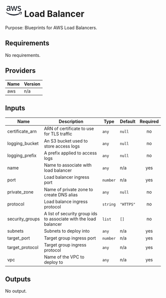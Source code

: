 # ![AWS](aws-logo.png) Load Balancer

Purpose: Blueprints for AWS Load Balancers.

## Requirements

No requirements.

## Providers

| Name | Version |
|------|---------|
| aws | n/a |

## Inputs

| Name | Description | Type | Default | Required |
|------|-------------|------|---------|:--------:|
| certificate\_arn | ARN of certificate to use for TLS traffic | `any` | `null` | no |
| logging\_bucket | An S3 bucket used to store access logs | `any` | `null` | no |
| logging\_prefix | A prefix applied to access logs | `any` | `null` | no |
| name | Name to associate with load balancer | `any` | n/a | yes |
| port | Load balancer ingress port | `number` | n/a | yes |
| private\_zone | Name of private zone to create DNS alias | `any` | `null` | no |
| protocol | Load balance ingress protocol | `string` | `"HTTPS"` | no |
| security\_groups | A list of security group ids to associate with the load balancer | `list` | `[]` | no |
| subnets | Subnets to deploy into | `any` | n/a | yes |
| target\_port | Target group ingress port | `number` | n/a | yes |
| target\_protocol | Target group ingress protocol | `any` | n/a | yes |
| vpc | Name of the VPC to deploy to | `any` | n/a | yes |

## Outputs

No output.

